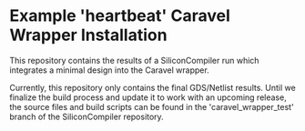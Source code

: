 # Example 'heartbeat' Caravel Wrapper Installation

This repository contains the results of a SiliconCompiler run which integrates a minimal design into the Caravel wrapper.

Currently, this repository only contains the final GDS/Netlist results. Until we finalize the build process and update it to work with an upcoming release, the source files and build scripts can be found in the 'caravel\_wrapper\_test' branch of the SiliconCompiler repository.
